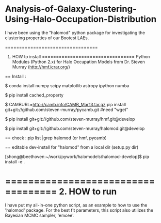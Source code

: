 # Analysis-of-Galaxy-Clustering-Using-Halo-Occupation-Distribution

I have been using the "halomod" python package for investigating the clustering properties of our Bootest LAEs.  

=================================
1. HOW to install
=================================
Python Modules (Python 2.x) for Halo Occupation Models from Dr. Steven Murray (http://hmf.icrar.org/)

== Install : 

$ conda install numpy scipy matplotlib astropy ipython numba

$ pip install cached_property

$ CAMBURL=http://camb.info/CAMB_Mar13.tar.gz pip install git+git://github.com/steven-murray/pycamb.git        #need "wget"

$ pip install git+git://github.com/steven-murray/hmf.git@develop

$ pip install git+git://github.com/steven-murray/halomod.git@develop

== check : pip list |grep halomod (or hmf, pycamb)

== editable dev-install for "halomod" from a local dir (setup.py dir)

[shong@beethoven:~/work/pywork/halomodels/halomod-develop]$ pip install -e .


===================================
2. HOW to run
===================================

I have put my all-in-one python script, as an example to how to use the 'halomod' package. 
For the best fit parameters, this script also utilizes the Bayesian MCMC sampler, 'emcee'. 

